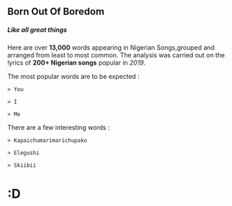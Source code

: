 ## Born Out Of Boredom
##### Like all great things

Here are over **13,000** words appearing in Nigerian Songs,grouped and arranged from least to most common.
The analysis was carried out on the lyrics of **200+ Nigerian songs** popular in _2019_.

The most popular words are to be expected :

```
> You

> I

> Me
```

There are a few interesting words :
```
> Kapaichumarimarichupako

> Elegushi

> Skiibii
```

# :D
